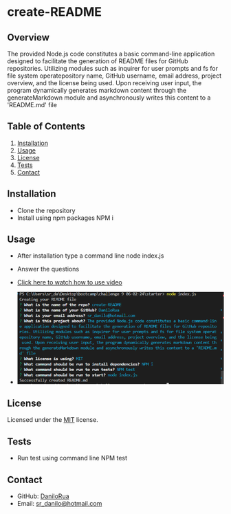 # create-README

  ## Overview
The provided Node.js code constitutes a basic command-line application designed to facilitate the generation of README files for GitHub repositories. Utilizing modules such as inquirer for user prompts and fs for file system operatepository name, GitHub username, email address, project overview, and the license being used. Upon receiving user input, the program dynamically generates markdown content through the generateMarkdown module and asynchronously writes this content to a 'README.md' file

## Table of Contents
1. [Installation](#Installation)
2. [Usage](#preview)
3. [License](#License)
4. [Tests](#Tests)
5. [Contact](#Contact)

## Installation

- Clone the repository
- Install using npm packages NPM i

## Usage

- After installation type a command line node index.js
- Answer the questions

- [Click here to watch how to use video](https://youtu.be/7ayFBna0gV8)
- ![Screenshot](./assets/screenshot.PNG)


## License
Licensed under the [MIT](https://github.com/DaniloRua/create-README/blob/master/LICENSE.txt) license.

## Tests

- Run test using command line NPM test

## Contact
- GitHub: [DaniloRua](https://github.com/DaniloRua)
- Email: <sr_danilo@hotmail.com>
